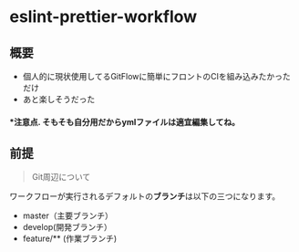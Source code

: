 # eslint-prettier-workflow
## 概要
- 個人的に現状使用してるGitFlowに簡単にフロントのCIを組み込みたかっただけ
- あと楽しそうだった
#### *注意点.  そもそも自分用だからymlファイルは適宜編集してね。

## 前提
> Git周辺について

ワークフローが実行されるデフォルトの**ブランチ**は以下の三つになります。
- master（主要ブランチ）
- develop(開発ブランチ）
- feature/** (作業ブランチ)
